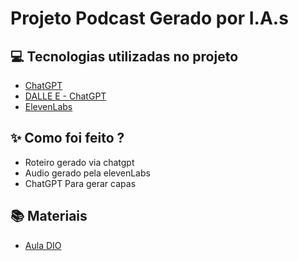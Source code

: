 
# Projeto Podcast Gerado por I.A.s

## 💻 Tecnologias utilizadas no projeto

- [ChatGPT](https://chat.openai.com/) 
- [DALLE E - ChatGPT](https://chat.openai.com/) 
- [ElevenLabs](https://beta.elevenlabs.io/)

## ✨ Como foi feito ?

- Roteiro gerado via chatgpt
- Audio gerado pela elevenLabs
- ChatGPT Para gerar capas

## 📚 Materiais

- [Aula DIO](https://www.dio.me/)
